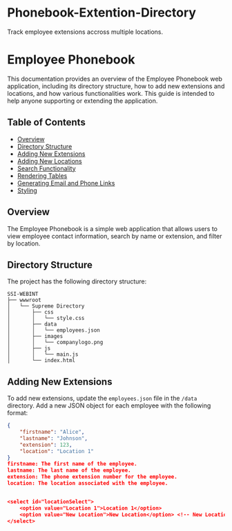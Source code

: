 # Phonebook-Extention-Directory
Track employee extensions accross multiple locations. 
# Employee Phonebook

This documentation provides an overview of the Employee Phonebook web application, including its directory structure, how to add new extensions and locations, and how various functionalities work. This guide is intended to help anyone supporting or extending the application.

## Table of Contents

- [Overview](#overview)
- [Directory Structure](#directory-structure)
- [Adding New Extensions](#adding-new-extensions)
- [Adding New Locations](#adding-new-locations)
- [Search Functionality](#search-functionality)
- [Rendering Tables](#rendering-tables)
- [Generating Email and Phone Links](#generating-email-and-phone-links)
- [Styling](#styling)

## Overview

The Employee Phonebook is a simple web application that allows users to view employee contact information, search by name or extension, and filter by location.

## Directory Structure

The project has the following directory structure:

```
SSI-WEBINT
├── wwwroot
│   └── Supreme Directory
│       ├── css
│       │   └── style.css
│       ├── data
│       │   └── employees.json
│       ├── images
│       │   └── companylogo.png
│       ├── js
│       │   └── main.js
│       └── index.html
```


## Adding New Extensions

To add new extensions, update the `employees.json` file in the `/data` directory. Add a new JSON object for each employee with the following format:

```json
{
    "firstname": "Alice",
    "lastname": "Johnson",
    "extension": 123,
    "location": "Location 1"
}
firstname: The first name of the employee.
lastname: The last name of the employee.
extension: The phone extension number for the employee.
location: The location associated with the employee.


<select id="locationSelect">
    <option value="Location 1">Location 1</option>
    <option value="New Location">New Location</option> <!-- New Location -->
</select>

